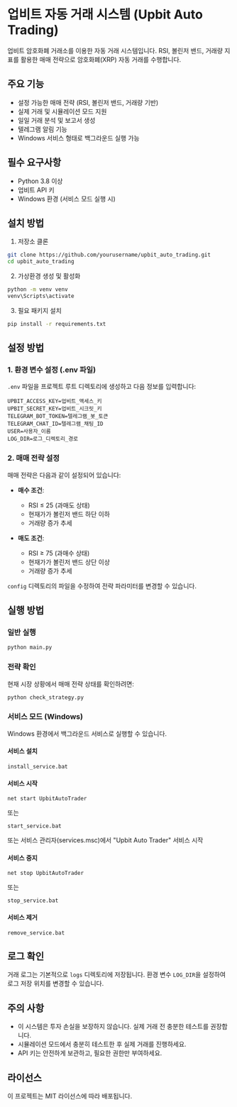 # 업비트 자동 거래 시스템 (Upbit Auto Trading)

업비트 암호화폐 거래소를 이용한 자동 거래 시스템입니다. RSI, 볼린저 밴드, 거래량 지표를 활용한 매매 전략으로 암호화폐(XRP) 자동 거래를 수행합니다.

## 주요 기능

- 설정 가능한 매매 전략 (RSI, 볼린저 밴드, 거래량 기반)
- 실제 거래 및 시뮬레이션 모드 지원
- 일일 거래 분석 및 보고서 생성
- 텔레그램 알림 기능
- Windows 서비스 형태로 백그라운드 실행 가능

## 필수 요구사항

- Python 3.8 이상
- 업비트 API 키
- Windows 환경 (서비스 모드 실행 시)

## 설치 방법

1. 저장소 클론
```bash
git clone https://github.com/yourusername/upbit_auto_trading.git
cd upbit_auto_trading
```

2. 가상환경 생성 및 활성화
```bash
python -m venv venv
venv\Scripts\activate
```

3. 필요 패키지 설치
```bash
pip install -r requirements.txt
```

## 설정 방법

### 1. 환경 변수 설정 (.env 파일)

`.env` 파일을 프로젝트 루트 디렉토리에 생성하고 다음 정보를 입력합니다:

```
UPBIT_ACCESS_KEY=업비트_액세스_키
UPBIT_SECRET_KEY=업비트_시크릿_키
TELEGRAM_BOT_TOKEN=텔레그램_봇_토큰
TELEGRAM_CHAT_ID=텔레그램_채팅_ID
USER=사용자_이름
LOG_DIR=로그_디렉토리_경로
```

### 2. 매매 전략 설정

매매 전략은 다음과 같이 설정되어 있습니다:

- **매수 조건**: 
  - RSI ≤ 25 (과매도 상태)
  - 현재가가 볼린저 밴드 하단 이하
  - 거래량 증가 추세

- **매도 조건**:
  - RSI ≥ 75 (과매수 상태)
  - 현재가가 볼린저 밴드 상단 이상
  - 거래량 증가 추세

`config` 디렉토리의 파일을 수정하여 전략 파라미터를 변경할 수 있습니다.

## 실행 방법

### 일반 실행

```bash
python main.py
```

### 전략 확인

현재 시장 상황에서 매매 전략 상태를 확인하려면:

```bash
python check_strategy.py
```

### 서비스 모드 (Windows)

Windows 환경에서 백그라운드 서비스로 실행할 수 있습니다.

#### 서비스 설치
```
install_service.bat
```

#### 서비스 시작
```
net start UpbitAutoTrader
```
또는
```
start_service.bat
```
또는 서비스 관리자(services.msc)에서 "Upbit Auto Trader" 서비스 시작

#### 서비스 중지
```
net stop UpbitAutoTrader
```
또는
```
stop_service.bat
```

#### 서비스 제거
```
remove_service.bat
```

## 로그 확인

거래 로그는 기본적으로 `logs` 디렉토리에 저장됩니다. 환경 변수 `LOG_DIR`을 설정하여 로그 저장 위치를 변경할 수 있습니다.

## 주의 사항

- 이 시스템은 투자 손실을 보장하지 않습니다. 실제 거래 전 충분한 테스트를 권장합니다.
- 시뮬레이션 모드에서 충분히 테스트한 후 실제 거래를 진행하세요.
- API 키는 안전하게 보관하고, 필요한 권한만 부여하세요.

## 라이선스

이 프로젝트는 MIT 라이선스에 따라 배포됩니다. 
